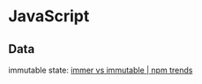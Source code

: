 # JavaScript

## Data

immutable state: [immer vs immutable | npm trends](https://www.npmtrends.com/immer-vs-immutable)
